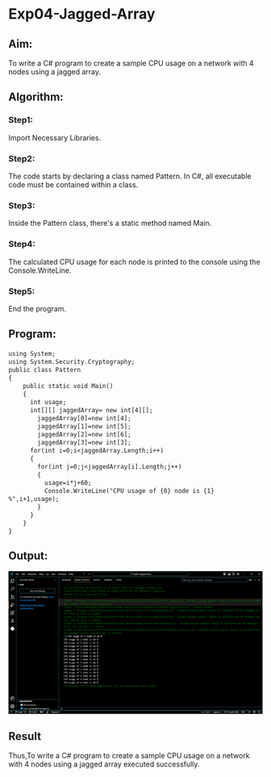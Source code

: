 # Exp04-Jagged-Array
## Aim:
To write a C# program to create a sample CPU usage on a network with 4 nodes using a jagged array.

## Algorithm:
### Step1:
Import Necessary Libraries.

### Step2:
The code starts by declaring a class named Pattern. In C#, all executable code must be contained within a class.

### Step3:
Inside the Pattern class, there's a static method named Main.

### Step4:
The calculated CPU usage for each node is printed to the console using the Console.WriteLine.

### Step5:
End the program.
## Program:
```
using System;
using System.Security.Cryptography;
public class Pattern
{
    public static void Main()
    {
      int usage;
      int[][] jaggedArray= new int[4][];
        jaggedArray[0]=new int[4];
        jaggedArray[1]=new int[5];
        jaggedArray[2]=new int[6];
        jaggedArray[3]=new int[3];
      for(int i=0;i<jaggedArray.Length;i++)
      {
        for(int j=0;j<jaggedArray[i].Length;j++)
        {
          usage=i*j+60;
          Console.WriteLine("CPU usage of {0} node is {1} %",i+1,usage);
        }
      }
    }
}
```
## Output:
![alt text](image.png)
## Result
Thus,To write a C# program to create a sample CPU usage on a network with 4 nodes using a jagged array executed successfully.
